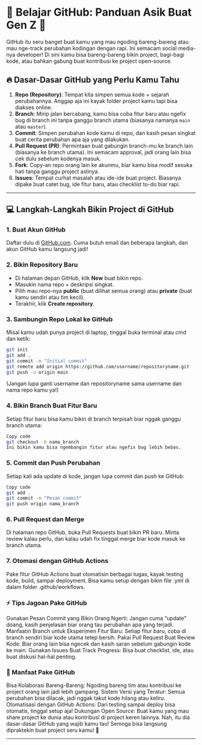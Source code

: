 # 🚀 Belajar GitHub: Panduan Asik Buat Gen Z 🚀

GitHub itu seru banget buat kamu yang mau ngoding bareng-bareng atau mau nge-track perubahan kodingan dengan rapi. Ini semacam social media-nya developer! Di sini kamu bisa bareng-bareng bikin project, bagi-bagi kode, atau bahkan gabung buat kontribusi ke project open-source.

## 🔥 Dasar-Dasar GitHub yang Perlu Kamu Tahu

1. **Repo (Repository)**: Tempat kita simpen semua kode + sejarah perubahannya. Anggap aja ini kayak folder project kamu tapi bisa diakses online.
2. **Branch**: Mirip jalan bercabang, kamu bisa coba fitur baru atau ngefix bug di branch ini tanpa ganggu branch utama (biasanya namanya `main` atau `master`).
3. **Commit**: Simpen perubahan kode kamu di repo, dan kasih pesan singkat buat cerita perubahan apa aja yang dilakukan.
4. **Pull Request (PR)**: Permintaan buat gabungin branch-mu ke branch lain (biasanya ke branch utama). Ini semacam approval, jadi orang lain bisa cek dulu sebelum kodenya masuk.
5. **Fork**: Copy-an repo orang lain ke akunmu, biar kamu bisa modif sesuka hati tanpa ganggu project aslinya.
6. **Issues**: Tempat curhat masalah atau ide-ide buat project. Biasanya dipake buat catet bug, ide fitur baru, atau checklist to-do biar rapi.

---

## 💻 Langkah-Langkah Bikin Project di GitHub

### 1. **Buat Akun GitHub**

   Daftar dulu di [GitHub.com](https://github.com). Cuma butuh email dan beberapa langkah, dan akun GitHub kamu langsung jadi!

### 2. **Bikin Repository Baru**

   - Di halaman depan GitHub, klik **New** buat bikin repo.
   - Masukin nama repo + deskripsi singkat.
   - Pilih mau repo-nya **public** (buat dilihat semua orang) atau **private** (buat kamu sendiri atau tim kecil).
   - Terakhir, klik **Create repository**.

### 3. **Sambungin Repo Lokal ke GitHub**

   Misal kamu udah punya project di laptop, tinggal buka terminal atau cmd dan ketik:
   ```bash
   git init
   git add .
   git commit -m "Initial commit"
   git remote add origin https://github.com/username/repositoryname.git
   git push -u origin main
  ```
(Jangan lupa ganti username dan repositoryname sama username dan nama repo kamu ya!)

### 4. **Bikin Branch Buat Fitur Baru**
  Setiap fitur baru bisa kamu bikin di branch terpisah biar nggak ganggu branch utama:

  ```bash
Copy code
git checkout -b nama_branch
Ini bikin kamu bisa ngembangin fitur atau ngefix bug lebih bebas.
```
### 5. **Commit dan Push Perubahan**
  Setiap kali ada update di kode, jangan lupa commit dan push ke GitHub:

```bash
Copy code
git add .
git commit -m "Pesan commit"
git push origin nama_branch
```
### 6. **Pull Request dan Merge**
  Di halaman repo GitHub, buka Pull Requests buat bikin PR baru.
  Minta review kalau perlu, dan kalau udah fix tinggal merge biar kode masuk ke branch utama.
### 7. **Otomasi dengan GitHub Actions**
  Pake fitur GitHub Actions buat otomatisin berbagai tugas, kayak testing kode, build, sampai deployment. Bisa kamu setup dengan bikin file .yml di dalam folder .github/workflows.

### ⚡️ Tips Jagoan Pake GitHub
  Gunakan Pesan Commit yang Bikin Orang Ngerti: Jangan cuma “update” doang, kasih penjelasan biar orang tau perubahan apa yang terjadi.
  Manfaatin Branch untuk Eksperimen Fitur Baru: Setiap fitur baru, coba di branch sendiri biar kode utama tetep bersih.
  Pakai Pull Request Buat Review Kode: Biar orang lain bisa ngecek dan kasih saran sebelum gabungin kode ke main.
  Gunakan Issues Buat Track Progress: Bisa buat checklist, ide, atau buat diskusi hal-hal penting.

### 🌟 Manfaat Pake GitHub
  Bisa Kolaborasi Bareng-Bareng: Ngoding bareng tim atau kontribusi ke project orang lain jadi lebih gampang.
  Sistem Versi yang Teratur: Semua perubahan bisa dilacak, jadi nggak takut kode hilang atau keliru.
  Otomatisasi dengan GitHub Actions: Dari testing sampai deploy bisa otomatis, tinggal setup aja!
  Dukungan Open Source: Buat kamu yang mau share project ke dunia atau kontribusi di project keren lainnya.
  Nah, itu dia dasar-dasar GitHub yang wajib kamu tau! Semoga bisa langsung dipraktekin buat project seru kamu! 🎉

---
